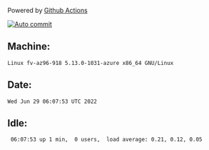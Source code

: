 Powered by [Github Actions](https://github.com/features/actions)

[![Auto commit](https://github.com/gyfary/workstation/workflows/Auto%20commit/badge.svg)](https://github.com/gyfary/workstation/actions?query=workflow%3A%22Auto+commit%22)

## Machine:
```
Linux fv-az96-918 5.13.0-1031-azure x86_64 GNU/Linux
```
## Date:
```
Wed Jun 29 06:07:53 UTC 2022
```
## Idle:
```
 06:07:53 up 1 min,  0 users,  load average: 0.21, 0.12, 0.05
```
